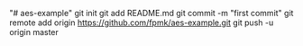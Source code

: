 "# aes-example"  git init git add README.md git commit -m "first commit" git remote add origin https://github.com/fpmk/aes-example.git git push -u origin master

